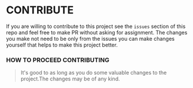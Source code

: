 # CONTRIBUTE

If you are willing to contribute to this project see the `issues` section of this repo and feel free to make PR without asking for assignment. The changes you make not need to be only from the issues you can make changes yourself that helps to make this project better. 

### HOW TO PROCEED CONTRIBUTING

> It's good to as long as you do some valuable changes to the project.The changes may be of any kind.
